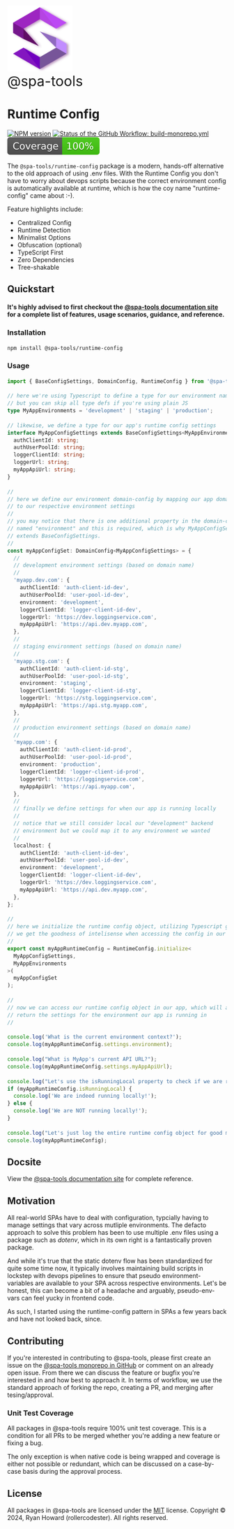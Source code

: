 <img alt="@spa-tools" height="150" src="../../apps/website/static/img/logo.svg?raw=true">
<div style='font-size: 2rem'>@spa-tools</div>

# Runtime Config

<span class="badge-npmversion"><a href="https://npmjs.org/package/@spa-tools/runtime-config" title="View this project on NPM"><img src="https://img.shields.io/npm/v/@spa-tools/runtime-config.svg" alt="NPM version" /></a></span>
<span class="badge-githubworkflow"><a href="https://github.com/rollercodester/spa-tools/actions?query=workflow%3Abuild-monorepo.yml" title="View the status of this project's GitHub Workflow: build-monorepo.yml"><img src="https://github.com/rollercodester/spa-tools/workflows/build-monorepo.yml/badge.svg" alt="Status of the GitHub Workflow: build-monorepo.yml" /></a></span>
<span class="badge-badge"><img src="./coverage-badge.svg" alt="Code Coverage" /></span>

The `@spa-tools/runtime-config` package is a modern, hands-off alternative to the old approach of using .env files. With the Runtime Config you don't have to worry about devops scripts because the correct environment config is automatically available at runtime, which is how the coy name "runtime-config" came about :-).

Feature highlights include:

- Centralized Config
- Runtime Detection
- Minimalist Options
- Obfuscation (optional)
- TypeScript First
- Zero Dependencies
- Tree-shakable

## Quickstart

#### It's highly advised to first checkout the [@spa-tools documentation site](https://rollercodester.github.io/spa-tools/) for a complete list of features, usage scenarios, guidance, and reference.

### Installation

`npm install @spa-tools/runtime-config`

### Usage

```ts
import { BaseConfigSettings, DomainConfig, RuntimeConfig } from '@spa-tools/runtime-config';

// here we're using Typescript to define a type for our environment names
// but you can skip all type defs if you're using plain JS
type MyAppEnvironments = 'development' | 'staging' | 'production';

// likewise, we define a type for our app's runtime config settings
interface MyAppConfigSettings extends BaseConfigSettings<MyAppEnvironments> {
  authClientId: string;
  authUserPoolId: string;
  loggerClientId: string;
  loggerUrl: string;
  myAppApiUrl: string;
}

//
// here we define our environment domain-config by mapping our app domain names
// to our respective environment settings
//
// you may notice that there is one additional property in the domain-config
// named "environment" and this is required, which is why MyAppConfigSettings
// extends BaseConfigSettings.
//
const myAppConfigSet: DomainConfig<MyAppConfigSettings> = {
  //
  // development environment settings (based on domain name)
  //
  'myapp.dev.com': {
    authClientId: 'auth-client-id-dev',
    authUserPoolId: 'user-pool-id-dev',
    environment: 'development',
    loggerClientId: 'logger-client-id-dev',
    loggerUrl: 'https://dev.loggingservice.com',
    myAppApiUrl: 'https://api.dev.myapp.com',
  },
  //
  // staging environment settings (based on domain name)
  //
  'myapp.stg.com': {
    authClientId: 'auth-client-id-stg',
    authUserPoolId: 'user-pool-id-stg',
    environment: 'staging',
    loggerClientId: 'logger-client-id-stg',
    loggerUrl: 'https://stg.loggingservice.com',
    myAppApiUrl: 'https://api.stg.myapp.com',
  },
  //
  // production environment settings (based on domain name)
  //
  'myapp.com': {
    authClientId: 'auth-client-id-prod',
    authUserPoolId: 'user-pool-id-prod',
    environment: 'production',
    loggerClientId: 'logger-client-id-prod',
    loggerUrl: 'https://loggingservice.com',
    myAppApiUrl: 'https://api.myapp.com',
  },
  //
  // finally we define settings for when our app is running locally
  //
  // notice that we still consider local our "development" backend
  // environment but we could map it to any environment we wanted
  //
  localhost: {
    authClientId: 'auth-client-id-dev',
    authUserPoolId: 'user-pool-id-dev',
    environment: 'development',
    loggerClientId: 'logger-client-id-dev',
    loggerUrl: 'https://dev.loggingservice.com',
    myAppApiUrl: 'https://api.dev.myapp.com',
  },
};

//
// here we initialize the runtime config object, utilizing Typescript generics so
// we get the goodness of intelisense when accessing the config in our app
//
export const myAppRuntimeConfig = RuntimeConfig.initialize<
  MyAppConfigSettings,
  MyAppEnvironments
>(
  myAppConfigSet
);

//
// now we can access our runtime config object in our app, which will automatically
// return the settings for the environment our app is running in
//

console.log('What is the current environment context?');
console.log(myAppRuntimeConfig.settings.environment);

console.log("What is MyApp's current API URL?");
console.log(myAppRuntimeConfig.settings.myAppApiUrl);

console.log("Let's use the isRunningLocal property to check if we are running locally...");
if (myAppRuntimeConfig.isRunningLocal) {
  console.log('We are indeed running locally!');
} else {
  console.log('We are NOT running locally!');
}

console.log("Let's just log the entire runtime config object for good measure...");
console.log(myAppRuntimeConfig);
```

## Docsite

View the [@spa-tools documentation site](https://rollercodester.github.io/spa-tools/) for complete reference.

## Motivation

All real-world SPAs have to deal with configuration, typcially having to manage settings that vary across mutliple environments. The defacto approach to solve this problem has been to use multiple .env files using a package such as _dotenv_, which in its own right is a fantastically proven package.

And while it's true that the static dotenv flow has been standardized for quite some time now, it typically involves maintaining build scripts in lockstep with devops pipelines to ensure that pseudo environment-variables are available to your SPA across respective environments. Let's be honest, this can become a bit of a headache and arguably, pseudo-env-vars can feel yucky in frontend code.

As such, I started using the runtime-config pattern in SPAs a few years back and have not looked back, since.


## Contributing

If you're interested in contributing to @spa-tools, please first create an issue on the [@spa-tools monorepo in GitHub](https://github.com/rollercodester/spa-tools)
or comment on an already open issue. From there we can discuss the feature or bugfix you're interested in and how best to approach it.
In terms of workflow, we use the standard approach of forking the repo, creating a PR, and merging after tesing/approval.

### Unit Test Coverage

All packages in @spa-tools require 100% unit test coverage. This is a condition for all PRs to be merged whether you're adding a new feature or fixing a bug.

The only exception is when native code is being wrapped and coverage is either not possible or redundant, which can be discussed on a case-by-case basis
during the approval process.

## License

All packages in @spa-tools are licensed under the [MIT](https://en.wikipedia.org/wiki/MIT_License) license. Copyright © 2024, Ryan Howard (rollercodester). All rights reserved.
